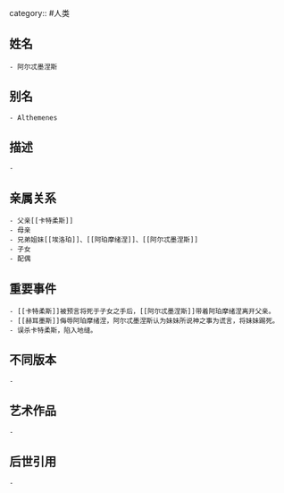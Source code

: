 category:: #人类
## 姓名
	- 阿尔忒墨涅斯
## 别名
	- Althemenes
## 描述
	-
## 亲属关系
	- 父亲[[卡特柔斯]]
	- 母亲
	- 兄弟姐妹[[埃洛珀]]、[[阿珀摩绪涅]]、[[阿尔忒墨涅斯]]
	- 子女
	- 配偶
## 重要事件
	- [[卡特柔斯]]被预言将死于子女之手后，[[阿尔忒墨涅斯]]带着阿珀摩绪涅离开父亲。
	- [[赫耳墨斯]]侮辱阿珀摩绪涅，阿尔忒墨涅斯认为妹妹所说神之事为谎言，将妹妹踢死。
	- 误杀卡特柔斯，陷入地缝。
## 不同版本
	-
## 艺术作品
	-
## 后世引用
	-
